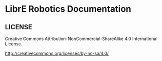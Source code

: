 LibrE Robotics Documentation
=======================

## LICENSE

Creative Commons Attribution-NonCommercial-ShareAlike 4.0 International License.

http://creativecommons.org/licenses/by-nc-sa/4.0/
